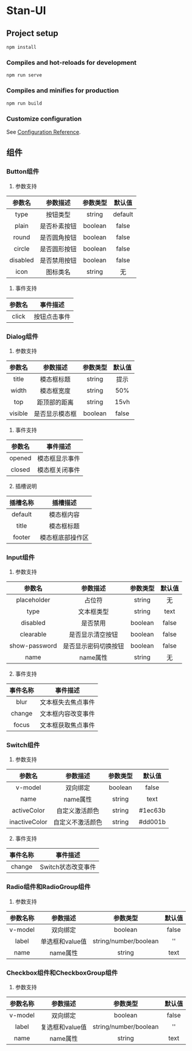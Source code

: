 # Stan-UI

## Project setup
```
npm install
```

### Compiles and hot-reloads for development
```
npm run serve
```

### Compiles and minifies for production
```
npm run build
```

### Customize configuration
See [Configuration Reference](https://cli.vuejs.org/config/).

## 组件

### Button组件

1. 参数支持

| 参数名 | 参数描述 | 参数类型 | 默认值 |
| :----: | :----: | :----: | :----: |
| type | 按钮类型 | string | default |
| plain | 是否朴素按钮 | boolean | false |
| round | 是否圆角按钮 | boolean | false |
| circle | 是否圆形按钮 | boolean | false |
| disabled | 是否禁用按钮 | boolean | false |
| icon | 图标类名 | string | 无 |

1. 事件支持

| 参数名 | 事件描述 |
| :----: | :----: |
| click | 按钮点击事件 |

### Dialog组件

1. 参数支持

| 参数名 | 参数描述 | 参数类型 | 默认值 |
| :----: | :----: | :----: | :----: |
| title | 模态框标题 | string | 提示 |
| width | 模态框宽度 | string | 50% |
| top | 距顶部的距离 | string | 15vh |
| visible | 是否显示模态框 | boolean | false |

1. 事件支持

| 参数名 | 事件描述 |
| :----: | :----: |
| opened | 模态框显示事件 |
| closed | 模态框关闭事件 |

2. 插槽说明

| 插槽名称 | 插槽描述 |
| :----: | :----: |
| default | 模态框内容 |
| title | 模态框标题 |
| footer | 模态框底部操作区 |

### Input组件

1. 参数支持

| 参数名 | 参数描述 | 参数类型 | 默认值 |
| :----: | :----: | :----: | :----: |
| placeholder | 占位符 | string | 无 |
| type | 文本框类型 | string | text |
| disabled | 是否禁用 | boolean | false |
| clearable | 是否显示清空按钮 | boolean | false |
| show-password | 是否显示密码切换按钮 | boolean | false |
| name | name属性 | string | 无 |

2. 事件支持

| 事件名称 | 事件描述 |
| :----: | :----: |
| blur | 文本框失去焦点事件 |
| change | 文本框内容改变事件 |
| focus | 文本框获取焦点事件 |

### Switch组件

1. 参数支持

| 参数名 | 参数描述 | 参数类型 | 默认值 |
| :----: | :----: | :----: | :----: |
| v-model | 双向绑定 | boolean | false |
| name | name属性 | string | text |
| activeColor | 自定义激活颜色 | string | #1ec63b |
| inactiveColor | 自定义不激活颜色 | string |	#dd001b |

2. 事件支持

| 事件名称 | 事件描述 |
| :----: | :----: |
| change | Switch状态改变事件 |

### Radio组件和RadioGroup组件

1. 参数支持

| 参数名称 | 参数描述 | 参数类型 | 默认值 |
| :----: | :----: | :----:| :----: |
| v-model | 双向绑定 | boolean | false |
| label | 单选框和value值 | string/number/boolean | '' |
| name | name属性 | string | text |

### Checkbox组件和CheckboxGroup组件

1. 参数支持

| 参数名称 | 参数描述 | 参数类型 | 默认值 |
| :----: | :----: | :----:| :----: |
| v-model | 双向绑定 | boolean | false |
| label | 复选框和value值 | string/number/boolean | '' |
| name | name属性 | string | text |
